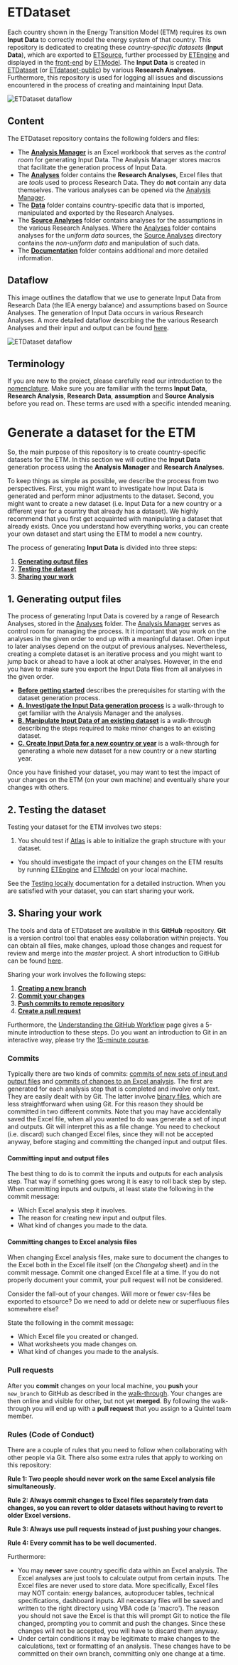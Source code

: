# ETDataset

Each country shown in the Energy Transition Model (ETM) requires its own **Input Data** to correctly model the energy system of that country. This repository is dedicated to creating these *country-specific datasets* (**Input Data**), which are exported to [ETSource](https://github.com/quintel/etsource), further processed by [ETEngine](https://github.com/quintel/etengine) and displayed in the [front-end](http://www.et-model.com) by [ETModel](https://github.com/quintel/etmodel). The **Input Data** is created in [ETDataset](https://github.com/quintel/etdataset) (or [ETdataset-public](https://github.com/quintel/etdataset-public)) by various **Research Analyses**. Furthermore, this repository is used for logging all issues and discussions encountered in the process of creating and maintaining Input Data.

![ETDataset dataflow](documentation/dataflow_repositories.png)

## Content

The ETDataset repository contains the following folders and files:

- The [**Analysis Manager**](analysis_manager.xlsm) is an Excel workbook that serves as the *control room* for generating Input Data. The Analysis Manager stores macros that facilitate the generation process of Input Data.
- The [**Analyses**](/analyses) folder contains the **Research Analyses**, Excel files that are *tools* used to process Research Data. They do **not** contain any data themselves. The various analyses can be opened via the [Analysis Manager](analysis_manager.xlsm).
- The [**Data**](/data) folder contains country-specific data that is imported, manipulated and exported by the Research Analyses.
- The [**Source Analyses**](/source_analyses) folder contains analyses for the assumptions in the various Research Analyses. Where the [Analyses](/analyses) folder contains analyses for the *uniform data* sources, the [Source Analyses](/source_analyses) directory contains the *non-uniform data* and manipulation of such data.
- The [**Documentation**](/documentation) folder contains additional and more detailed information.


## Dataflow

This image outlines the dataflow that we use to generate Input Data from Research Data (the IEA energy balance) and assumptions based on Source Analyses. The generation of Input Data occurs in various Research Analyses. A more detailed dataflow describing the the various Research Analyses and their input and output can be found [here](documentation/detailed_dataflow.md).

![ETDataset dataflow](documentation/dataflow.png)


## Terminology

If you are new to the project, please carefully read our introduction to the [nomenclature](documentation/nomenclature.md). Make sure you are familiar with the terms **Input Data**, **Research Analysis**, **Research Data**, **assumption** and **Source Analysis** before you read on. These terms are used with a specific intended meaning.


# Generate a dataset for the ETM

So, the main purpose of this repository is to create country-specific datasets for the ETM. In this section we will outline the **Input Data** generation process using the **Analysis Manager** and **Research Analyses**.

To keep things as simple as possible, we describe the process from two perspectives. First, you might want to investigate how Input Data is generated and perform minor adjustments to the dataset. Second, you might want to create a new dataset (i.e. Input Data for a new country or a different year for a country that already has a dataset). We highly recommend that you first get acquainted with manipulating a dataset that already exists. Once you understand how everything works, you can create your own dataset and start using the ETM to model a new country.

The process of generating **Input Data** is divided into three steps:

1. [**Generating output files**](#1-generating-output-files)
2. [**Testing the dataset**](#2-testing-the-dataset)
3. [**Sharing your work**](#3-sharing-your-work)


## 1. Generating output files

The process of generating Input Data is covered by a range of Research Analyses, stored in the [Analyses](/analyses) folder. The [Analysis Manager](analysis_manager.xlsm) serves as control room for managing the process. It it important that you work on the analyses in the given order to end up with a meaningful dataset. Often input to later analyses depend on the output of previous analyses. Nevertheless, creating a complete dataset is an iterative process and you might want to jump back or ahead to have a look at other analyses. However, in the end you have to make sure you export the Input Data files from all analyses in the given order.

- [**Before getting started**](documentation/generate_output_files.md#before-getting-started) describes the prerequisites for starting with the dataset generation process.
- [**A. Investigate the Input Data generation process**](documentation/generate_output_files.md#a-investigate-the-input-data-generation-process) is a walk-through to get familiar with the Analysis Manager and the analyses.
- [**B. Manipulate Input Data of an existing dataset**](documentation/generate_output_files.md#b-manipulate-input-data-of-an-existing-dataset) is a walk-through describing the steps required to make minor changes to an existing dataset.
- [**C. Create Input Data for a new country or year**](documentation/generate_output_files.md#c-create-input-data-for-a-new-country-or-year) is a walk-through for generating a whole new dataset for a new country or a new starting year.

Once you have finished your dataset, you may want to test the impact of your changes on the ETM (on your own machine) and eventually share your changes with others.


## 2. Testing the dataset

Testing your dataset for the ETM involves two steps:

1. You should test if [Atlas](https://github.com/quintel/atlas) is able to initialize the graph structure with your dataset.
- You should investigate the impact of your changes on the ETM results by running [ETEngine](https://github.com/quintel/etengine) and [ETModel](https://github.com/quintel/etmodel) on your local machine.

See the [Testing locally](documentation/testing_locally.md) documentation for a detailed instruction. When you are satisfied with your dataset, you can start sharing your work.


## 3. Sharing your work

The tools and data of ETDataset are available in this **GitHub** repository. **Git** is a version control tool that enables easy collaboration within projects. You can obtain all files, make changes, upload those changes and request for review and merge into the *master* project. A short introduction to GitHub can be found [here](http://guides.github.com/overviews/desktop/#intro).

Sharing your work involves the following steps:

1. [**Creating a new branch**](documentation/working_with_git.md#1-create-a-new-branch-in-your-local-repository-and-make-sure-you-are-on-that-branch)
2. [**Commit your changes**](documentation/working_with_git.md#2-make-your-changes-to-files-excel-files-or-csv-inputoutput-files)
3. [**Push commits to remote repository**](documentation/working_with_git.md#3-push-your-changes-to-remote-repository-note-how-you-have-to-explicitly-name-a-remote-branch-to-push-to)
4. [**Create a pull request**](documentation/working_with_git.md#4-go-to-github-and-create-a-pull-request-for-you-new-branch)

Furthermore, the [Understanding the GitHub Workflow](http://guides.github.com/overviews/flow/) page gives a 5-minute introduction to these steps. Do you want an introduction to Git in an interactive way, please try the [15-minute course](http://try.github.io/levels/1/challenges/1).


### Commits

Typically there are two kinds of commits: [commits of new sets of input and output files](#committing-input-and-output-files) and [commits of changes to an Excel analysis](#committing-changes-to-excel-analysis-files). The first are generated for each analysis step that is completed and involve only text. They are easily dealt with by Git. The latter involve [binary files](http://en.wikipedia.org/wiki/Binary_file), which are less straightforward when using Git. For this reason they should be committed in two different commits. Note that you may have accidentally saved the Excel file, when all you wanted to do was generate a set of input and outputs. Git will interpret this as a file change. You need to checkout (i.e. discard) such changed Excel files, since they will not be accepted anyway, before staging and committing the changed input and output files.


#### Committing input and output files

The best thing to do is to commit the inputs and outputs for each analysis step. That way if something goes wrong it is easy to roll back step by step. When committing inputs and outputs, at least state the following in the commit message:

- Which Excel analysis step it involves.
- The reason for creating new input and output files.
- What kind of changes you made to the data.


#### Committing changes to Excel analysis files

When changing Excel analysis files, make sure to document the changes to the Excel both in the Excel file itself (on the *Changelog* sheet) and in the commit message.
Commit one changed Excel file at a time. If you do not properly document your commit, your pull request will not be considered.

Consider the fall-out of your changes. Will more or fewer csv-files be exported to etsource? Do we need to add or delete new or superfluous files somewhere else?

State the following in the commit message:

- Which Excel file you created or changed.
- What worksheets you made changes on.
- What kind of changes you made to the analysis.


### Pull requests

After you **commit** changes on your local machine, you **push** your `new_branch` to GitHub as described in the [walk-through](documentation/working_with_git.md#how-to-commit-and-push-changes-from-your-machine-to-github). Your changes are then online and visible for other, but not yet **merged**. By following the walk-through you will end up with a **pull request** that you assign to a Quintel team member.


### Rules (Code of Conduct)

There are a couple of rules that you need to follow when collaborating with other people via Git. There also some extra rules that apply to working on this repository:

**Rule 1: Two people should never work on the same Excel analysis file simultaneously.**

**Rule 2: Always commit changes to Excel files separately from data changes, so you can revert to older datasets without having to revert to older Excel versions.**

**Rule 3: Always use pull requests instead of just pushing your changes.**

**Rule 4: Every commit has to be well documented.**

Furthermore:

- You may **never** save country specific data within an Excel analysis. The Excel analyses are just tools to calculate output from certain inputs. The Excel files are never used to store data. More specifically, Excel files may NOT contain: energy balances, autoproducer tables, technical specifications, dashboard inputs. All necessary files will be saved and written to the right directory using VBA code (a 'macro'). The reason you should not save the Excel is that this will prompt Git to notice the file changed, prompting you to commit and push the changes. Since these changes will not be accepted, you will have to discard them anyway.
- Under certain conditions it may be legitimate to make changes to the calculations, text or formatting of an analysis. These changes have to be committed on their own branch, committing only one change at a time.





